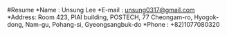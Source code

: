 #Resume
*Name	:	Unsung Lee
*E-mail	:	unsung0317@gmail.com
*Address:	Room 423, PIAI building, POSTECH, 77 Cheongam-ro, Hyogok-dong, Nam-gu, Pohang-si, Gyeongsangbuk-do
*Phone	:	+82)1077080320
